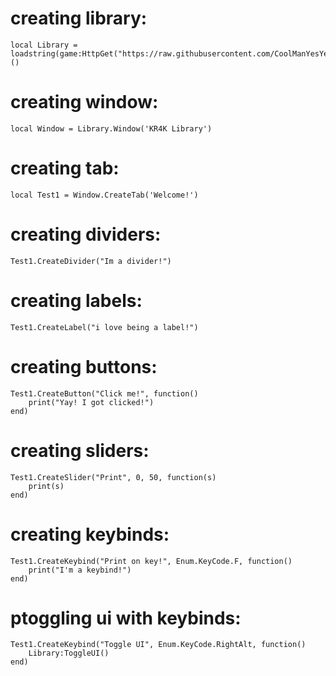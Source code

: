 # creating library:

```luau
local Library = loadstring(game:HttpGet("https://raw.githubusercontent.com/CoolManYesYes/Kr4k/refs/heads/main/LibReCoded.lua"))()
```

# creating window:

```luau
local Window = Library.Window('KR4K Library')
```

# creating tab:

```luau
local Test1 = Window.CreateTab('Welcome!')
```

# creating dividers:

```luau
Test1.CreateDivider("Im a divider!")
```

# creating labels:

```luau
Test1.CreateLabel("i love being a label!")
```

# creating buttons:

```luau
Test1.CreateButton("Click me!", function()
	print("Yay! I got clicked!")
end)
```

# creating sliders:

```luau
Test1.CreateSlider("Print", 0, 50, function(s)
	print(s)
end)
```

# creating keybinds:

```luau
Test1.CreateKeybind("Print on key!", Enum.KeyCode.F, function()
	print("I'm a keybind!")
end)
```

# ptoggling ui with keybinds:

```luau
Test1.CreateKeybind("Toggle UI", Enum.KeyCode.RightAlt, function()
	Library:ToggleUI()
end)
```
